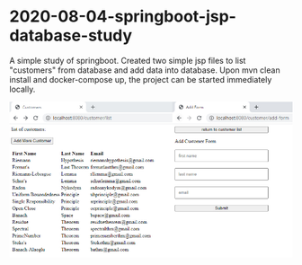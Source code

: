 # 2020-08-04-springboot-jsp-database-study

A simple study of springboot. Created two simple jsp files to list "customers" from database and add data into database. Upon mvn clean install and docker-compose up, the project can be started immediately locally.

<center>
<img src="https://github.com/machingclee/2020-08-04-springboot-jsp-database-study/blob/master/functions.jpg">
</center>
